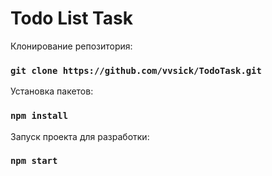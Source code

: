 # Todo List Task

Клонирование репозитория:

### `git clone https://github.com/vvsick/TodoTask.git`

Установка пакетов:

### `npm install`

Запуск проекта для разработки:

### `npm start`